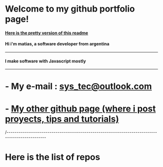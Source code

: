 # Welcome to my github portfolio page!

#### [Here is the pretty version of this readme](https://mg-software-dev.github.io/mg-software-dev/)


#### Hi i'm matias, a software developer from argentina

----

#### I make software with Javascript mostly

----


# - My e-mail : sys_tec@outlook.com


# - [My other github page (where i post proyects, tips and tutorials)](https://virtualsoda369.github.io/VirtualSoda369/)




/--------------------------------------------------------------------------------------------------

# Here is the list of repos
